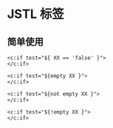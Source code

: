 # JSTL 标签

## 简单使用

```text
<c:if test="${ XX == 'false' }">
</c:if>

<c:if test="${empty XX }">
</c:if>

<c:if test="${not empty XX }">
</c:if>

<c:if test="${!empty XX }">
</c:if>
```